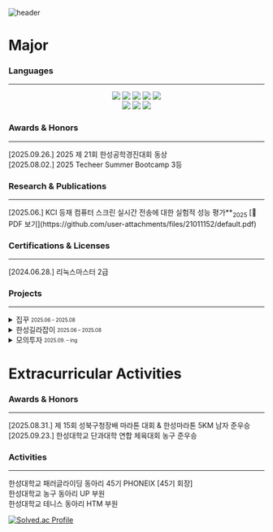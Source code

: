 ![header](https://capsule-render.vercel.app/api?type=slice&color=38FAD4&text=Welcome)


<h1> Major </h1>

  <h3> Languages </h3>
  
<hr>
  <div align="center">

<!-- 자바 -->
<img src="https://img.shields.io/badge/java-007396?style=for-the-badge&logo=OpenJDK&logoColor=white">

<!--스프링부트 -->
<img src="https://img.shields.io/badge/springboot-6DB33F?style=for-the-badge&logo=springboot&logoColor=white">

<!-- mysql -->
<img src="https://img.shields.io/badge/MySQL-4479A1?style=for-the-badge&logo=MySQL&logoColor=white">

<!-- python -->
<img src="https://img.shields.io/badge/Python-3776AB?style=for-the-badge&logo=Python&logoColor=white">

<!-- raspberrypi -->
<img src="https://img.shields.io/badge/raspberrypi-A22846?style=for-the-badge&logo=raspberrypi&logoColor=white">

<br>
<img src="https://img.shields.io/badge/한국어-red?style=for-the-badge&logo=cesium&logoColor=white">
<img src="https://img.shields.io/badge/English-black?style=for-the-badge&logo=etsy&logoColor=white">
<img src="https://img.shields.io/badge/日本語-F7F9FA?style=for-the-badge&logo=postman&logoColor=red">

  </div>
</div>

<h3> Awards & Honors </h3>
<hr>
[2025.09.26.] 2025 제 21회 한성공학경진대회 동상 <br>
[2025.08.02.] 2025 Techeer Summer Bootcamp 3등

<h3> Research & Publications </h3>
<hr>
[2025.06.] KCI 등재 컴퓨터 스크린 실시간 전송에 대한 실험적 성능 평가**<sub>2025</sub> 
  [📑 PDF 보기](https://github.com/user-attachments/files/21011152/default.pdf)



<!-- 자격증 -->
<div>
<h3>Certifications & Licenses</h3>
<hr>
[2024.06.28.] 리눅스마스터 2급 



<h3>Projects</h3>
<hr>

<details>
  <summary> 집꾸 <sub><sup>2025.06 – 2025.08</sup></sub></summary> <br>

  AI 기반 인테리어 스타일 추천 및 가구 매칭 서비스  

  - [GitHub Organization](https://github.com/2025-team-k-techeer/.github)  
  - [YouTube Demo](https://www.youtube.com/watch?v=uyt9KrMvWGU)  
  - [Medium Article](https://medium.com/@jeongjooho1995/%EC%A7%91%EA%BE%B8-8c5691e6a980)  

</details>


<details>
  <summary> 한성길라잡이 <sub><sup>2025.06 – 2025.08</sup></sub></summary> <br>


  복잡한 트랙제와 졸업요건을 해결해 더 나은 대학생활을 제공하는 서비스

  - [GitHub Organization](https://github.com/2025-team-k-techeer/.github)  
  - [YouTube Demo](https://www.youtube.com/watch?v=uyt9KrMvWGU)  
  - [Medium Article](https://medium.com/@jeongjooho1995/%EC%A7%91%EA%BE%B8-8c5691e6a980)  

</details>


<details>
  <summary> 모의투자 <sub><sup>2025.09. – ing </sup></sub></summary> <br>


  <strong> TO BE CONTINUED
 &  COMING SOON </strong>

  - [GitHub Organization](https://github.com/2025-team-k-techeer/.github)  
  - [YouTube Demo](https://www.youtube.com/watch?v=uyt9KrMvWGU)  
  - [Medium Article](https://medium.com/@jeongjooho1995/%EC%A7%91%EA%BE%B8-8c5691e6a980)  

</details>


  
</div>

<div>






<h1> Extracurricular Activities </h1>


<h3> Awards & Honors </h3>
<hr>
[2025.08.31.] 제 15회 성북구청장배 마라톤 대회 & 한성마라톤 5KM 남자 준우승 <br>
[2025.09.23.] 한성대학교 단과대학 연합 체육대회 농구 준우승


<h3> Activities </h3>
<hr>
한성대학교 패러글라이딩 동아리 45기 PHONEIX [45기 회장] <br>
한성대학교 농구  동아리 UP 부원 <br>
한성대학교 테니스 동아리 HTM 부원 <br>

  
[![Solved.ac Profile](http://mazassumnida.wtf/api/v2/generate_badge?boj=2131228)](https://solved.ac/2131228)

</div>
